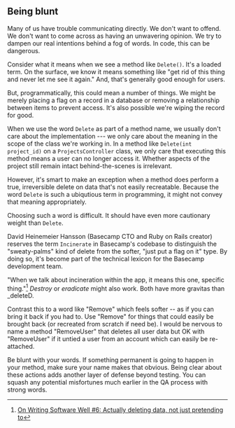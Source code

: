 ## Being blunt

Many of us have trouble communicating directly. We don't want to offend. We don't want to come across as having an unwavering opinion. We try to dampen our real intentions behind a fog of words. In code, this can be  dangerous.

Consider what it means when we see a method like `Delete()`. It's a loaded term. On the surface, we know it means something like "get rid of this thing and never let me see it again." And, that's generally good enough for users. 

But, programmatically, this could mean a number of things. We might be merely placing a flag on a record in a database or removing a relationship between items to prevent access. It's also possible we're wiping the record for good.

When we use the word `Delete` as part of a method name, we usually don't care about the implementation --- we only care about the meaning in the scope of the class we're working in. In a method like `Delete(int project_id)` on a `ProjectsController` class, we only care that executing this method means a user can no longer access it. Whether aspects of the project still remain intact behind-the-scenes is irrelevant.

However, it's smart to make an exception when a method does perform a true, irreversible delete on data that's not easily recreatable. Because the word `Delete` is such a ubiqutious term in programming, it might not convey that meaning appropriately.

Choosing such a word is difficult. It should have even more cautionary weight than `Delete`.

David Heinemeier Hansson (Basecamp CTO and Ruby on Rails creator) reserves the term `Incinerate` in Basecamp's codebase to distinguish the "sweaty-palms" kind of delete from the softer, "just put a flag on it" type. By doing so, it's become part of the technical lexicon for the Basecamp development team. 

"When we talk about incineration within the app, it means this one, specific thing."[^dhh1] _Destroy_ or _eradicate_ might also work. Both have more gravitas than _deleteD.

Contrast this to a word like "Remove" which feels softer -- as if you can bring it back if you had to. Use "Remove" for things that could easily be brought back (or recreated from scratch if need be). I would be nervous to name a method "RemoveUser" that deletes all user data but OK with "RemoveUser" if it untied a user from an account which can easily be re-attached.

Be blunt with your words. If something permanent is going to happen in your method, make sure your name makes that obvious. Being clear about these actions adds another layer of defense beyond testing. You can squash any potential misfortunes much earlier in the QA process with strong words. 

[^dhh1]: [On Writing Software Well #6: Actually deleting data, not just pretending to](https://www.youtube.com/watch?v=AoxoPfilKqE)
